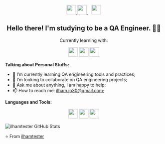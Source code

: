 <p align='center'>
  <a href="https://testautomationu.applitools.com/me.html#ilham-ismail" style="background-color:white;">
    <img height="30" src="https://testautomationu.applitools.com/assets/images/logos/tau-logo.png"/>
  </a>
  <a href="https://linkedin.com/in/ilhamismail95" style="background-color:white;">
    <img height="30" src="https://www.pngrepo.com/png/157006/180/linkedin.png"/>
  </a>&nbsp;&nbsp;
  <a href="https://instagram.com/@the_alghuroba" style="background-color:white;">
    <img height="30" src="https://www.pngrepo.com/png/111199/180/instagram.png"/>
  </a>
</p>

<h2 align="center">Hello there! I'm studying to be a QA Engineer. 👋🤓</h2>
<p align="center">Currently learning with:</p>

<p align="center">
<img src="https://img.shields.io/badge/-Mocha-8D6748?logo=mocha&logoColor=white" height="30"/>
<img src="https://img.shields.io/badge/-Postman-FF6C37?logo=postman&logoColor=white" height="30"/>
<img src="https://img.shields.io/badge/-Cypress-17202C?logo=cypress&logoColor=white" height="30"/>
</p>

**Talking about Personal Stuffs:**

- 🌱 I’m currently learning QA engineering tools and practices;
- 👯 I’m looking to collaborate on QA engineering projects;
- 💬 Ask me about anything, I am happy to help;
- 📫 How to reach me: ilham.jo30@gmail.com;

**Languages and Tools:**  

<p align="center">
<img src="https://img.shields.io/badge/-JavaScript-F7DF1E?logo=javascript&logoColor=black" height="30"/>
<img src="https://img.shields.io/badge/-Node.js-339933?logo=node.js&logoColor=white" height="30"/>
<img src="https://img.shields.io/badge/-Git-F05032?logo=git&logoColor=white" height="30"/>
</p>

![ilhamtester GitHub Stats](https://github-readme-stats.vercel.app/api?username=ilhamtester&show_icons=true&title_color=fff&icon_color=79ff97&text_color=9f9f9f&bg_color=151515)

⭐️ From [ilhamtester](https://github.com/ilhamtester)
